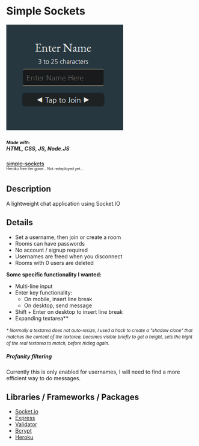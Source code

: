 <h1>Simple Sockets</h1>
<img src="https://raw.githubusercontent.com/PaulB-H/simple_sockets/main/simplesockets.png" />

<h5><small>Made with:</small><br /> HTML, CSS, JS, Node.JS</h5>

<p>
  <strike><a href="#" target="_blank">
    simple-sockets
  </a></strike>
  <br />
  <small><sup>
    Heroku free tier gone... Not redeployed yet...
   </sup></small>
</p>

<h2>Description</h2>
<p>A lightweight chat application using Socket.IO</p>

<h2>Details</h2>

<ul>
	<li>Set a username, then join or create a room</li>
	<li>Rooms can have passwords</li>
	<li>No account / signup required</li>
	<li>Usernames are freed when you disconnect</li>
	<li>Rooms with 0 users are deleted</li>
</ul>

<p><strong>Some specific functionality I wanted:</strong></p>
<ul>
	<li>Multi-line input</li>
	<li>
		Enter key functionality:
		<ul>
			<li>On mobile, insert line break</li>
    		<li>On desktop, send message</li>
    	</ul>
	</li>
	<li>Shift + Enter on desktop to insert line break</li>
	<li>Expanding textarea**</li>
</ul>

<p><small><em>* Normally a textarea does not auto-resize, I used a hack to create a "shadow clone" that matches the content of the textarea, becomes visible briefly to get a height, sets the hight of the real textarea to match, before hiding again.</em></small></p>

<h5>Profanity filtering</h5>
<p>Currently this is only enabled for usernames, I will need to find a more efficient way to do messages.</p>

<h2>Libraries / Frameworks / Packages</h2>
<ul>

  <li>
    <a href="https://www.npmjs.com/package/socket.io" target="_blank">
      Socket.io
    </a>
  </li>

  <li>
    <a href="https://www.npmjs.com/package/express" target="_blank">
      Express
    </a>
  </li>
  
  <li>
    <a href="https://www.npmjs.com/package/validator" target="_blank">
      Validator
    </a>
  </li>
  
  <li>
    <a href="https://www.npmjs.com/package/bcrypt" target="_blank">
      Bcrypt
    </a>
  </li>
  
  <li>
    <a href="https://dashboard.heroku.com/" target="_blank">
      Heroku
    </a>
  </li>

</ul>
